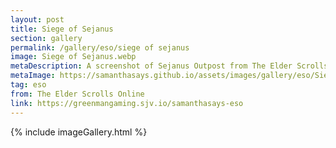 ```yaml
---
layout: post
title: Siege of Sejanus
section: gallery
permalink: /gallery/eso/siege of sejanus
image: Siege of Sejanus.webp
metaDescription: A screenshot of Sejanus Outpost from The Elder Scrolls Online, taken by Samantha Says.
metaImage: https://samanthasays.github.io/assets/images/gallery/eso/Siege of Sejanus.webp
tag: eso
from: The Elder Scrolls Online
link: https://greenmangaming.sjv.io/samanthasays-eso
---
```

{% include imageGallery.html %}
